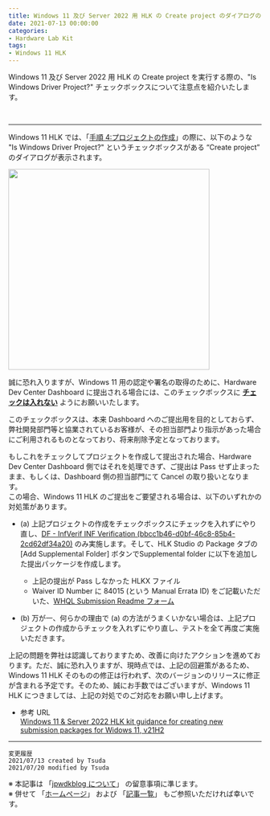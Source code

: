 ```yaml
---
title: Windows 11 及び Server 2022 用 HLK の Create project のダイアログの "Is Windows Driver Project?" にチェックは入れないでください
date: 2021-07-13 00:00:00
categories:
- Hardware Lab Kit
tags:
- Windows 11 HLK
---
```

Windows 11 及び Server 2022 用 HLK の Create project を実行する際の、"Is Windows Driver Project?" チェックボックスについて注意点を紹介いたします。  
<!-- more -->
<br>

***
Windows 11 HLK では、「[手順 4:プロジェクトの作成](https://docs.microsoft.com/ja-jp/windows-hardware/test/hlk/getstarted/step-4-create-a-project)」の際に、以下のような "Is Windows Driver Project?" というチェックボックスがある “Create project” のダイアログが表示されます。  
 
 <img src="https://jpwdkblog.github.io/images/HLK-create-project/CreateProject.png" width=400px><br clear="left">  
 
誠に恐れ入りますが、Windows 11 用の認定や署名の取得のために、Hardware Dev Center Dashboard に提出される場合には、このチェックボックスに <u>**チェックは入れない**</u> ようにお願いいたします。  
 
このチェックボックスは、本来 Dashboard へのご提出用を目的としておらず、弊社開発部門等と協業されているお客様が、その担当部門より指示があった場合にご利用されるものとなっており、将来削除予定となっております。  
 
もしこれをチェックしてプロジェクトを作成して提出された場合、Hardware Dev Center Dashboard 側ではそれを処理できず、ご提出は Pass せず止まったまま、もしくは、Dashboard 側の担当部門にて Cancel の取り扱いとなります。  
この場合、Windows 11 HLK のご提出をご要望される場合は、以下のいずれかの対処策があります。  

- (a) 上記プロジェクトの作成をチェックボックスにチェックを入れずにやり直し、[DF - InfVerif INF Verification (bbcc1b46-d0bf-46c8-85b4-2cd62df34a20)](https://docs.microsoft.com/en-us/windows-hardware/test/hlk/testref/bbcc1b46-d0bf-46c8-85b4-2cd62df34a20) のみ実施します。そして、HLK Studio の Package タブの [Add Supplemental Folder] ボタンでSupplemental folder に以下を追加した提出パッケージを作成します。
  - 上記の提出が Pass しなかった HLKX ファイル
  - Waiver ID Number に 84015 (という Manual Errata ID) をご記載いただいた、[WHQL Submission Readme フォーム](http://download.microsoft.com/download/4/C/3/4C34C72F-FD65-41C9-B89A-A0858A2C3562/windows-hardware-dashboard-submission-readme-v2.2.docx)  

- (b)	万が一、何らかの理由で (a) の方法がうまくいかない場合は、上記プロジェクトの作成からチェックを入れずにやり直し、テストを全て再度ご実施いただきます。  
 
上記の問題を弊社は認識しておりますため、改善に向けたアクションを進めております。ただ、誠に恐れ入りますが、現時点では、上記の回避策があるため、Windows 11 HLK そのものの修正は行われず、次のバージョンのリリースに修正が含まれる予定です。そのため、誠にお手数ではございますが、Windows 11 HLK につきましては、上記の対処でのご対応をお願い申し上げます。  

- 参考 URL  
  [Windows 11 & Server 2022 HLK kit guidance for creating new submission packages for Widows 11, v21H2](https://techcommunity.microsoft.com/t5/windows-hardware-certification/windows-11-amp-server-2022-hlk-kit-guidance-for-creating-new/ba-p/2567481)  

***
`変更履歴`  
`2021/07/13 created by Tsuda`  
`2021/07/20 modified by Tsuda`  

※ 本記事は 「[jpwdkblog について](https://jpwdkblog.github.io/blog/2020/01/01/aobut-jpwdkblog/)」 の留意事項に準じます。  
※ 併せて 「[ホームページ](https://jpwdkblog.github.io/blog/)」 および 「[記事一覧](https://jpwdkblog.github.io/blog/archives/)」 もご参照いただければ幸いです。  